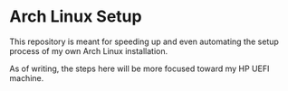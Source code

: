# Arch Linux Setup

This repository is meant for speeding up and even automating
the setup process of my own Arch Linux installation.

As of writing, the steps here will be more focused toward my HP UEFI machine.
